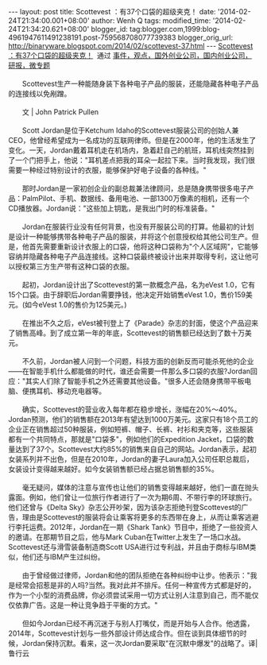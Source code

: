 --- layout: post title: Scottevest ：有37个口袋的超级夹克！ date:
'2014-02-24T21:34:00.001+08:00' author: Wenh Q tags: modified\_time:
'2014-02-24T21:34:20.621+08:00' blogger\_id:
tag:blogger.com,1999:blog-4961947611491238191.post-759568708077739383
blogger\_orig\_url:
http://binaryware.blogspot.com/2014/02/scottevest-37.html ---
[Scottevest
：有37个口袋的超级夹克！](http://www.kuailiyu.com/article/8427.html)  通过
[事件，观点，国外创业公司，国内创业公司，研报，微专题](http://www.kuailiyu.com/)\
\
　　Scottevest生产一种能随身装下各种电子产品的服装，还能隐藏各种电子产品的连接线以免剐蹭。\
\
　　文 | John Patrick Pullen\
\
　　Scott Jordan是位于Ketchum
Idaho的Scottevest服装公司的创始人兼CEO，他曾经希望成为一名成功的互联网律师。但是在2000年，他的生活发生了变化。一天，Jordan戴着耳机走在机场内，急着赶自己的航班，耳机线突然挂到了一个门把手上，他说："耳机差点把我的耳朵一起拉下来。当时我发现，我们很需要一种经过特别设计的衣服，能够保护好电子设备的各种线。"\
\
　　那时Jordan是一家初创企业的副总裁兼法律顾问，总是随身携带很多电子产品：PalmPilot、手机、数据线、备用电池、一部1300万像素的相机，还有一个CD播放器。Jordan说："这些加上钥匙，是我出门时的标准装备。"\
\
　　Jordan在服装行业没有任何背景，也没有开服装公司的打算。他最初的计划是设计一种能够携带各种电子产品的服装，并将这个创意授权给其他公司生产。但是，他首先需要重新设计衣服上的口袋，他将这种口袋称为"个人区域网"，它能够容纳并隐藏各种电子产品连接线。这种口袋最终被设计出来并取得专利，这让他可以授权第三方生产带有这种口袋的衣服。\
\
　　起初，Jordan设计出了Scottevest的第一款概念产品，名为eVest
1.0，它有15个口袋。由于辞职后Jordan需要挣钱，他决定开始销售eVest
1.0，售价159美元。(如今eVest 1.0的售价为125美元。)\
\
　　在推出不久之后，eVest被刊登上了《Parade》杂志的封面，使这个产品迎来了销售高峰。到了成立第一年的年底，Scottevest的销售额已经达到了数十万美元。\
\
　　不久前，Jordan被人问到一个问题，科技方面的创新反而可能杀死他的企业——在智能手机什么都能做的时代，谁还会需要一件那么多口袋的衣服?Jordan回应："其实人们除了智能手机之外还需要其他设备。"很多人还会随身携带平板电脑、便携耳机、移动充电器等。\
\
　　确实，Scottevest的营业收入每年都在稳步增长，涨幅在20%～40%。Jordan预测，他们的销售额在2013年有望达到1000万美元。这家只有18个员工的企业正在销售超过50种服装，例如短裤、帽子、长裤、衬衫和夹克等，这些服装都有一个共同特点，那就是"口袋多"，例如他们的Expedition
Jacket，口袋的数量达到了37个。Scottevest大约85%的销售来自自己的网站。Jordan表示，起初女装系列并不出色，但是在2010年，Jordan的妻子Laura加入公司任职总裁后，女装设计变得越来越好。如今女装销售额已经占据总销售额的35%。\
\
　　毫无疑问，媒体的注意与宣传也让他们的销售变得越来越好，他们一直在抛头露面。例如，他们曾让一位旅行作者进行了一次为期6周、不带行李的环球旅行。他们还曾与《Delta
Sky》杂志公开吵架，因为该杂志拒绝刊登Scottevest的广告，理由是Scottevest的服装将会让乘客将更多的东西带在身上，从而让乘客逃避行李托运费。2012年，Jordan在一期《Shark
Tank》节目中，拒绝了一些投资人的邀请。在那期节目之后，他与Mark
Cuban在Twitter上发生了一场口水战。Scottevest还与滑雪装备制造商Scott
USA进行过专利战，并且由于商标与IBM类似，他们还与IBM产生过纠纷。\
\
　　由于曾经做过律师，Jordan和他的团队拒绝在各种纠纷中让步。他表示："我是经常会招惹是非的人吗?当然。我对此并不排斥。任何一种宣传方式都是好的，作为一个小型的消费品牌，你必须尝试采用一切方式让别人注意到自己，而不能仅仅依靠广告。这是一种让竞争趋于平衡的方式。"\
\
　　但如今Jordan已经不再沉迷于与别人打嘴仗，而是开始与人合作。他透露，2014年，Scottevest计划与一些外部设计师达成合作。但在谈到具体细节的时候，Jordan保持沉默。看来，这一次Jordan要采取"在沉默中爆发"的战略了。译|
鲁行云
